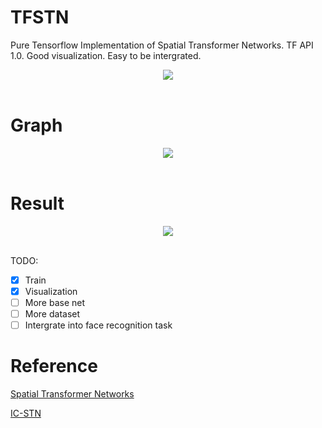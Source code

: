 # TFSTN
Pure Tensorflow Implementation of Spatial Transformer Networks. TF API 1.0. Good visualization. Easy to be intergrated.

<div align="center">
  <img src="http://i.imgur.com/gfqLV3f.png"><br><br>
</div>

# Graph
<div align="center">
<img src="https://github.com/Zehaos/TFSTN/blob/master/graph.png"><br><br>
</div>

# Result
<div align="center">
<img src="https://github.com/Zehaos/TFSTN/blob/master/img_summary.png"><br><br>
</div>

TODO:
- [x] Train
- [x] Visualization
- [ ] More base net
- [ ] More dataset
- [ ] Intergrate into face recognition task

# Reference
[Spatial Transformer Networks](https://arxiv.org/pdf/1506.02025.pdf)

[IC-STN](https://github.com/ericlin79119/IC-STN)
